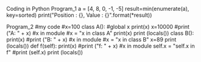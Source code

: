 Coding in Python
Program_1
a = [4, 8, 0, -1, -5]
result=min(enumerate(a), key=sorted)
print("Position : {}, Value : {}".format(*result))

Program_2
#my code
#x=100
class A():
    #global x
    print(x)
    x=10000
    #print ("A: "  + x)                  #x in module
    #x = "x in class A"
    print(x)
    print (locals())
    class B():
        print(x)
        #print ("B: " + x)                #x in module
        #x = "x in class B"
        x=89
        print (locals())
    def f(self):
        print(x)
        #print ("f: " + x)             #x in module
        self.x = "self.x in f"
        #print (self.x)
        print (locals())
